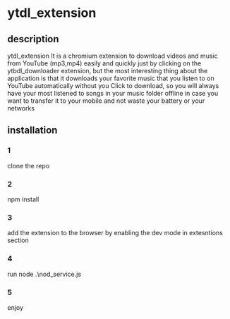 ﻿# ytdl_extension
## description
ytdl_extension It is a chromium extension to download videos and music from YouTube (mp3,mp4) easily and quickly just by clicking on the ytbdl_downloader extension, but the most interesting thing about the application is that it downloads your favorite music that you listen to on YouTube automatically without you Click to download, so you will always have your most listened to songs in your music folder offline in case you want to transfer it to your mobile and not waste your battery or your networks
## installation
### 1 
clone the repo
### 2
npm install 
### 3 
add the extension to the browser by enabling the dev mode in extesntions section 
### 4
run 
node .\nod_service.js
### 5 
enjoy
